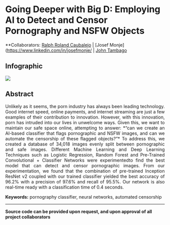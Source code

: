 # Going Deeper with Big D: Employing AI to Detect and Censor Pornography and NSFW Objects

**Collaborators: [Ralph Roland Caubalejo](https://www.linkedin.com/in/ralph-caubalejo) | [Josef Monje](https://www.linkedin.com/in/josefmonje/ | [John Tambago](https://www.linkedin.com/in/jctambago/)

## Infographic
[<img src="../images/ml2_censor_graphic.png">](https://raw.githubusercontent.com/josephazanzajosephazanza.github.io/master/images/ml2_censor.graphic/png)

## Abstract
<p align='justify'>
Unlikely as it seems, the porn industry has always been leading technology. Good internet speed, online payments, and internet streaming are just a few examples of their contribution to innovation. However, with this innovation, porn has intruded into our lives in unwelcome ways. Given this, we want to maintain our safe space online, attempting to answer: *“can we create an AI-based classifier that flags pornographic and NSFW images, and can we automate the censorship of these flagged objects?”* To address this, we created a database of 34,018 images evenly split between pornographic and safe images. Different Machine Learning and Deep Learning Techniques such as Logistic Regression, Random Forest and Pre-Trained Convolutional + Classifier Networks were experimentedto find the best model that can detect and censor pornographic images. From our experimentation, we found that the combination of pre-trained Inception ResNet v2 coupled with our trained classifier yielded the best accuracy of 96.2% with a precision of 97.6% and recall of 95.5%. Our network is also real-time ready with a classification time of 0.4 seconds.

**Keywords:** pornography classifier, neural networks, automated censorship
</p>

---

**Source code can be provided upon request, and upon approval of all project collaborators**